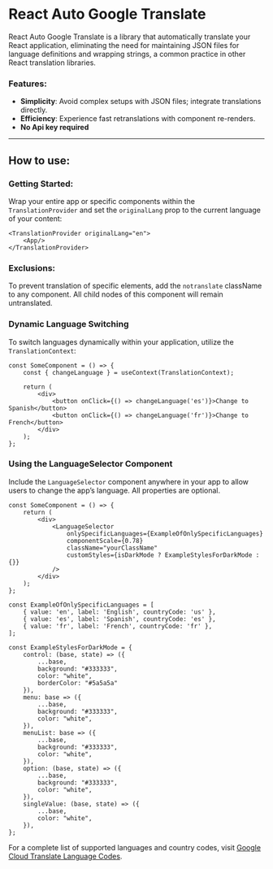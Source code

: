 # React Auto Google Translate

React Auto Google Translate is a library that automatically translate your React application, eliminating the need for maintaining JSON files for language definitions and wrapping strings, a common practice in other React translation libraries.

### Features:

- **Simplicity**: Avoid complex setups with JSON files; integrate translations directly.
- **Efficiency**: Experience fast retranslations with component re-renders.
- **No  Api key required**

<hr/>


## How to use:

### Getting Started:

Wrap your entire app or specific components within the `TranslationProvider` and set the `originalLang` prop to the current language of your content:

```tsx
<TranslationProvider originalLang="en">
    <App/>
</TranslationProvider>

```

### Exclusions:

To prevent translation of specific elements, add the `notranslate` className to any component. All child nodes of this component will remain untranslated.

### Dynamic Language Switching

To switch languages dynamically within your application, utilize the `TranslationContext`:

```tsx
const SomeComponent = () => {
    const { changeLanguage } = useContext(TranslationContext);

    return (
        <div>
            <button onClick={() => changeLanguage('es')}>Change to Spanish</button>
            <button onClick={() => changeLanguage('fr')}>Change to French</button>
        </div>
    );
};

```

### Using the LanguageSelector Component

Include the `LanguageSelector` component anywhere in your app to allow users to change the app’s language. All properties are optional.

```tsx
const SomeComponent = () => {
    return (
        <div>
            <LanguageSelector
                onlySpecificLanguages={ExampleOfOnlySpecificLanguages}
                componentScale={0.78}
                className="yourClassName"
                customStyles={isDarkMode ? ExampleStylesForDarkMode : {}}
            />
        </div>
    );
};

const ExampleOfOnlySpecificLanguages = [
    { value: 'en', label: 'English', countryCode: 'us' },
    { value: 'es', label: 'Spanish', countryCode: 'es' },
    { value: 'fr', label: 'French', countryCode: 'fr' },
];

const ExampleStylesForDarkMode = {
    control: (base, state) => ({
        ...base,
        background: "#333333",
        color: "white",
        borderColor: "#5a5a5a"
    }),
    menu: base => ({
        ...base,
        background: "#333333",
        color: "white",
    }),
    menuList: base => ({
        ...base,
        background: "#333333",
        color: "white",
    }),
    option: (base, state) => ({
        ...base,
        background: "#333333",
        color: "white",
    }),
    singleValue: (base, state) => ({
        ...base,
        color: "white",
    }),
};

```

For a complete list of supported languages and country codes, visit [Google Cloud Translate Language Codes](https://cloud.google.com/translate/docs/languages).